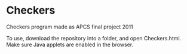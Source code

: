 Checkers
========

Checkers program made as APCS final project 2011

To use, download the repository into a folder, and open Checkers.html. Make sure Java applets are enabled in the browser.
